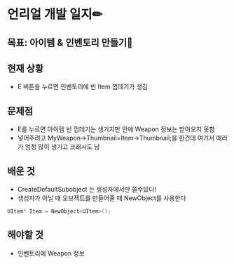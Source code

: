 # 언리얼 개발 일지✏



## 목표: 아이템 & 인벤토리 만들기🎁

## 현재 상황

* E 버튼을 누르면 인벤토리에 빈 Item 껍데기가 생김

## 문제점

* E를 누르면 아이템 빈 껍데기는 생기지만 안에 Weapon 정보는 받아오지 못함
* 넣어주려고 MyWeapon->Thumbnail=Item->Thumbnail;을 한건데 여기서 에러가 엄청 많이 생기고 크래시도 남

## 배운 것

* CreateDefaultSubobject 는 생성자에서만 쓸수있다! 
* 생성자가 아닐 때 오브젝트를 만들어줄 때 NewObject를 사용한다
```C++
UItem* Item = NewObject<UItem>();
```


## 해야할 것

* 인벤토리에 Weapon 정보 

